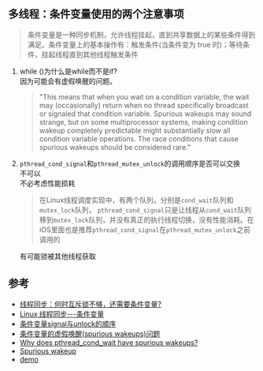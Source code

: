 ## 多线程：条件变量使用的两个注意事项

> 条件变量是一种同步机制，允许线程挂起，直到共享数据上的某些条件得到满足。条件变量上的基本操作有：触发条件(当条件变为 true 时)；等待条件，挂起线程直到其他线程触发条件    


1. while ()为什么是while而不是if?  
	因为可能会有虚假唤醒的问题。  
	>"This means that when you wait on a condition variable, the wait may (occasionally) return when no thread specifically broadcast or signaled that condition variable. Spurious wakeups may sound strange, but on some multiprocessor systems, making condition wakeup completely predictable might substantially slow all condition variable operations. The race conditions that cause spurious wakeups should be considered rare."



2. `pthread_cond_signal`和`pthread_mutex_unlock`的调用顺序是否可以交换  
	不可以  
	不必考虑性能损耗
	> 在Linux线程调度实现中，有两个队列，分别是`cond_wait`队列和`mutex_lock`队列， `pthread_cond_signal`只是让线程从`cond_wait`队列移到`mutex_lock`队列，并没有真正的执行线程切换，没有性能消耗。在iOS里面也是推荐`pthread_cond_signal`在`pthread_mutex_unlock`之前调用的    

	有可能锁被其他线程获取


## 参考
- [线程同步：何时互斥锁不够，还需要条件变量?](http://www.blogjava.net/fhtdy2004/archive/2009/07/05/285519.html)
- [Linux 线程同步---条件变量](http://blog.csdn.net/hiflower/article/details/2195350)
- [条件变量signal与unlock的顺序](https://www.cnblogs.com/Tour/p/4170839.html)
- [ 条件变量的虚假唤醒(spurious wakeups)问题](http://blog.csdn.net/leeds1993/article/details/52738845)
- [Why does pthread_cond_wait have spurious wakeups?](https://stackoverflow.com/questions/8594591/why-does-pthread-cond-wait-have-spurious-wakeups)
- [Spurious wakeup](https://en.wikipedia.org/wiki/Spurious_wakeup)
- [demo](https://github.com/huahuahu/learn/tree/master/iOS/Concurrent/TestConditionVariable)